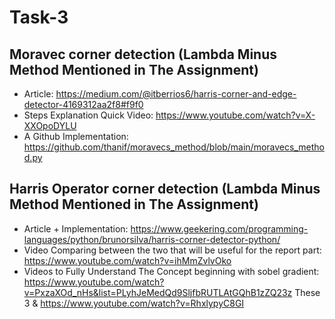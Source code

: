 # Task-3

## Moravec corner detection (Lambda Minus Method Mentioned in The Assignment)

- Article: https://medium.com/@itberrios6/harris-corner-and-edge-detector-4169312aa2f8#f9f0
- Steps Explanation Quick Video: https://www.youtube.com/watch?v=X-XXOpoDYLU
- A Github Implementation: https://github.com/thanif/moravecs_method/blob/main/moravecs_method.py

## Harris Operator corner detection (Lambda Minus Method Mentioned in The Assignment)

- Article + Implementation: https://www.geekering.com/programming-languages/python/brunorsilva/harris-corner-detector-python/
- Video Comparing between the two that will be useful for the report part: https://www.youtube.com/watch?v=ihMmZvlvOko
- Videos to Fully Understand The Concept beginning with sobel gradient: https://www.youtube.com/watch?v=PxzaXOd_nHs&list=PLyhJeMedQd9SljfbRUTLAtGQhB1zZQ23z These 3 & https://www.youtube.com/watch?v=RhxlypyC8GI
